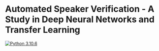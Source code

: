 # Automated Speaker Verification - A Study in Deep Neural Networks and Transfer Learning 

[![Python 3.10.6](https://img.shields.io/badge/python-3.10.6-greensvg)](https://www.python.org/downloads/release/python-3106/) 

<!-- ![TensorFlow](https://img.shields.io/badge/TensorFlow-%23FF6F00.svg?style=for-the-badge&logo=TensorFlow&logoColor=white)

![PyTorch](https://img.shields.io/badge/PyTorch-%23EE4C2C.svg?style=for-the-badge&logo=PyTorch&logoColor=white) -->

